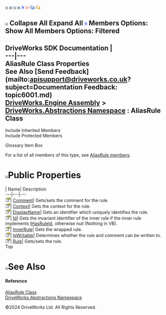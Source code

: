 ![](dotnetimages/collapse.gif) ![](dotnetimages/expand.gif) ![](dotnetimages/collapse.gif) ![](dotnetimages/expand.gif) ![](dotnetimages/drpdown.gif) ![](dotnetimages/drpdown_orange.gif) ![](dotnetimages/copycode.gif) ![](dotnetimages/copycodeHighlight.gif)

![](dotnetimages/collapse.gif) Collapse All Expand All ![](dotnetimages/drpdown.gif) Members Options: Show All  Members Options: Filtered   
---  
DriveWorks SDK Documentation  |   
---|---  
AliasRule Class Properties   
See Also [Send Feedback](mailto:apisupport@driveworks.co.uk?subject=Documentation Feedback: topic6001.md)  
[DriveWorks.Engine Assembly](topic2156.md) > [DriveWorks.Abstractions Namespace](topic5939.md) : AliasRule Class  
---  
  
Include Inherited Members    
Include Protected Members    


Glossary Item Box

For a list of all members of this type, see [AliasRule members](topic6002.md).

# ![](dotnetimages/collapse.gif)Public Properties

| Name| Description  
---|---|---  
![Public Property](dotnetimages/publicProperty.gif)| [Comment](topic6010.md)| Gets/sets the comment for the rule.   
![Public Property](dotnetimages/publicProperty.gif)| [Context](topic6011.md)| Gets the context for the rule.   
![Public Property](dotnetimages/publicProperty.gif)| [DisplayName](topic6012.md)| Gets an identifier which uniquely identifies the rule.   
![Public Property](dotnetimages/publicProperty.gif)| [Id](topic6013.md)| Gets the invariant identifier of the inner rule if the inner rule implements [IHasRuleId](topic5957.md), otherwise null (Nothing in VB).   
![Public Property](dotnetimages/publicProperty.gif)| [InnerRule](topic6014.md)| Gets the wrapped rule.   
![Public Property](dotnetimages/publicProperty.gif)| [IsWritable](topic6015.md)| Determines whether the rule and comment can be written to.   
![Public Property](dotnetimages/publicProperty.gif)| [Rule](topic6016.md)| Gets/sets the rule.   
Top

# ![](dotnetimages/collapse.gif)See Also

#### Reference

[AliasRule Class](topic6001.md)   
[DriveWorks.Abstractions Namespace](topic5939.md)

©2024 DriveWorks Ltd. All Rights Reserved.
